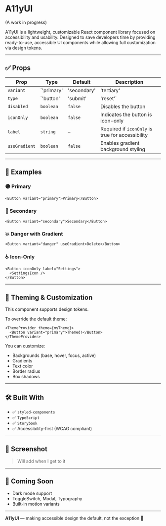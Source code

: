 # A11yUI

(A work in progress)

A11yUI is a lightweight, customizable React component library focused on accessibility and usability. Designed to save developers time by providing ready-to-use, accessible UI components while allowing full customization via design tokens.

---

## ✅ Props

| Prop         | Type                                              | Default     | Description                                          |
|--------------|---------------------------------------------------|-------------|------------------------------------------------------|
| `variant`    | `'primary' | 'secondary' | 'tertiary' | ...`         | `'primary'` | Visual style variant                                 |
| `type`       | `'button' | 'submit' | 'reset'`                  | `'button'`  | Native button behavior                               |
| `disabled`   | `boolean`                                         | `false`     | Disables the button                                 |
| `iconOnly`   | `boolean`                                         | `false`     | Indicates the button is icon-only                   |
| `label`      | `string`                                          | `—`         | Required if `iconOnly` is true for accessibility     |
| `useGradient`| `boolean`                                         | `false`     | Enables gradient background styling                  |

---

## 🧪 Examples

### 🟣 Primary

```tsx
<Button variant="primary">Primary</Button>
```

### 🎀 Secondary

```tsx
<Button variant="secondary">Secondary</Button>
```

### 💥 Danger with Gradient

```tsx
<Button variant="danger" useGradient>Delete</Button>
```

### ♿ Icon-Only

```tsx
<Button iconOnly label="Settings">
  <SettingsIcon />
</Button>
```

---

## 🌈 Theming & Customization

This component supports design tokens.

To override the default theme:

```tsx
<ThemeProvider theme={myTheme}>
  <Button variant="primary">Themed!</Button>
</ThemeProvider>
```

You can customize:
- Backgrounds (base, hover, focus, active)
- Gradients
- Text color
- Border radius
- Box shadows

---

## 🛠 Built With

- ✅ `styled-components`
- ✅ `TypeScript`
- ✅ `Storybook`
- ✅ Accessibility-first (WCAG compliant)

---

## 📸 Screenshot

> Will add when I get to it

---

## 🚀 Coming Soon

- Dark mode support
- ToggleSwitch, Modal, Typography
- Built-in motion variants

---

**A11yUI** — making accessible design the default, not the exception 💙


